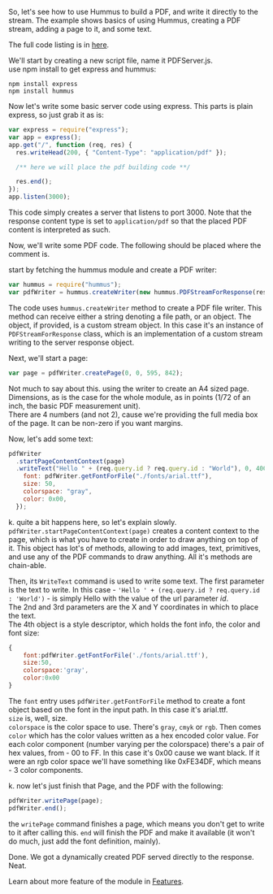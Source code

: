So, let's see how to use Hummus to build a PDF, and write it directly to the stream.
The example shows basics of using Hummus, creating a PDF stream, adding a page to it, and some text.

The full code listing is in [here](../samples/PDFServer.js).

We'll start by creating a new script file, name it PDFServer.js.  
use npm install to get express and hummus:

    npm install express
    npm install hummus

Now let's write some basic server code using express. This parts is plain express, so just grab it as is:

```javascript
var express = require("express");
var app = express();
app.get("/", function (req, res) {
  res.writeHead(200, { "Content-Type": "application/pdf" });

  /** here we will place the pdf building code **/

  res.end();
});
app.listen(3000);
```

This code simply creates a server that listens to port 3000. Note that the response content type is set to `application/pdf` so that the placed PDF content is interpreted as such.

Now, we'll write some PDF code. The following should be placed where the comment is.

start by fetching the hummus module and create a PDF writer:

```javascript
var hummus = require("hummus");
var pdfWriter = hummus.createWriter(new hummus.PDFStreamForResponse(res));
```

The code uses `hummus.createWriter` method to create a PDF file writer. This method can receive either a string denoting a file path, or an object. The object, if provided, is a custom stream object. In this case it's an instance of `PDFStreamForResponse` class, which is an implementation of a custom stream writing to the server response object.

Next, we'll start a page:

```javascript
var page = pdfWriter.createPage(0, 0, 595, 842);
```

Not much to say about this. using the writer to create an A4 sized page. Dimensions, as is the case for the whole module, as in points (1/72 of an inch, the basic PDF measurement unit).  
There are 4 numbers (and not 2), cause we're providing the full media box of the page. It can be non-zero if you want margins.

Now, let's add some text:

```javascript
pdfWriter
  .startPageContentContext(page)
  .writeText("Hello " + (req.query.id ? req.query.id : "World"), 0, 400, {
    font: pdfWriter.getFontForFile("./fonts/arial.ttf"),
    size: 50,
    colorspace: "gray",
    color: 0x00,
  });
```

k. quite a bit happens here, so let's explain slowly.  
`pdfWriter.startPageContentContext(page)` creates a content context to the page, which is what you have to create in order to draw anything on top of it. This object has lot's of methods, allowing to add images, text, primitives, and use any of the PDF commands to draw anything. All it's methods are chain-able.

Then, its `WriteText` command is used to write some text.
The first parameter is the text to write. In this case - `'Hello ' + (req.query.id ? req.query.id : 'World')` - is simply Hello with the value of the url parameter _id_.  
The 2nd and 3rd parameters are the X and Y coordinates in which to place the text.  
The 4th object is a style descriptor, which holds the font info, the color and font size:

```javascript
{
    font:pdfWriter.getFontForFile('./fonts/arial.ttf'),
    size:50,
    colorspace:'gray',
    color:0x00
}
```

The `font` entry uses `pdfWriter.getFontForFile` method to create a font object based on the font in the input path. In this case it's arial.ttf.  
`size` is, well, size.  
`colorspace` is the color space to use. There's `gray`, `cmyk` or `rgb`. Then comes `color` which has the color values written as a hex encoded color value. For each color component (number varying per the colorspace) there's a pair of hex values, from - 00 to FF. In this case it's 0x00 cause we want black. If it were an rgb color space we'll have something like 0xFE34DF, which means - 3 color components.

k. now let's just finish that Page, and the PDF with the following:

```javascript
pdfWriter.writePage(page);
pdfWriter.end();
```

the `writePage` command finishes a page, which means you don't get to write to it after calling this. `end` will finish the PDF and make it available (it won't do much, just add the font definition, mainly).

Done. We got a dynamically created PDF served directly to the response. Neat.

Learn about more feature of the module in [Features](./Features.md).
